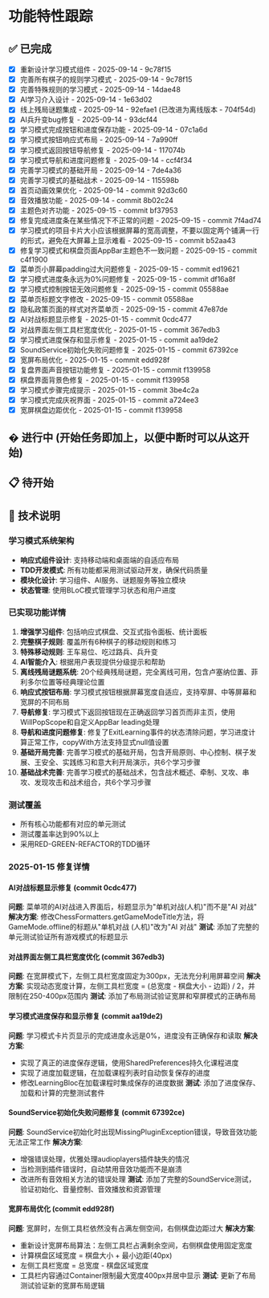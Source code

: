 # 功能特性跟踪

## ✅ 已完成
- [x] 重新设计学习模式组件 - 2025-09-14 - 9c78f15
- [x] 完善所有棋子的规则学习模式 - 2025-09-14 - 9c78f15
- [x] 完善特殊规则的学习模式 - 2025-09-14 - 14dae48
- [x] AI学习介入设计 - 2025-09-14 - 1e63d02
- [x] 线上残局谜题集成 - 2025-09-14 - 92efae1 (已改进为离线版本 - 704f54d)
- [x] AI兵升变bug修复 - 2025-09-14 - 93dcf44
- [x] 学习模式完成按钮和进度保存功能 - 2025-09-14 - 07c1a6d
- [x] 学习模式按钮响应式布局 - 2025-09-14 - 7a990ff
- [x] 学习模式返回按钮导航修复 - 2025-09-14 - 117074b
- [x] 学习模式导航和进度问题修复 - 2025-09-14 - ccf4f34
- [x] 完善学习模式的基础开局 - 2025-09-14 - 7de4a36
- [x] 完善学习模式的基础战术 - 2025-09-14 - 115598b
- [x] 首页动画效果优化 - 2025-09-14 - commit 92d3c60
- [x] 音效播放功能 - 2025-09-14 - commit 8b02c24
- [x] 主题色对齐功能 - 2025-09-15 - commit bf37953
- [x] 修复完成进度条在某些情况下不正常的问题 - 2025-09-15 - commit 7f4ad74
- [x] 学习模式的项目卡片大小应该根据屏幕的宽高调整，不要以固定两个铺满一行的形式，避免在大屏幕上显示难看 - 2025-09-15 - commit b52aa43
- [x] 修复学习模式和棋盘页面AppBar主题色不一致问题 - 2025-09-15 - commit c4f1900
- [x] 菜单页小屏幕padding过大问题修复 - 2025-09-15 - commit ed19621
- [x] 学习模式进度条永远为0%问题修复 - 2025-09-15 - commit df16a8f
- [x] 学习模式控制按钮无效问题修复 - 2025-09-15 - commit 05588ae
- [x] 菜单页标题文字修改 - 2025-09-15 - commit 05588ae
- [x] 隐私政策页面的样式对齐菜单页 - 2025-09-15 - commit 47e87de
- [x] AI对战标题显示修复 - 2025-01-15 - commit 0cdc477
- [x] 对战界面左侧工具栏宽度优化 - 2025-01-15 - commit 367edb3
- [x] 学习模式进度保存和显示修复 - 2025-01-15 - commit aa19de2
- [x] SoundService初始化失败问题修复 - 2025-01-15 - commit 67392ce
- [x] 宽屏布局优化 - 2025-01-15 - commit edd928f
- [x] 复盘界面声音按钮功能修复 - 2025-01-15 - commit f139958
- [x] 棋盘界面背景色修复 - 2025-01-15 - commit f139958
- [x] 学习模式步骤完成提示 - 2025-01-15 - commit 3be4c2a
- [x] 学习模式完成庆祝界面 - 2025-01-15 - commit a724ee3
- [x] 宽屏棋盘边距优化 - 2025-01-15 - commit f139958

## � 进行中 (开始任务即加上，以便中断时可以从这开始)


## 📋 待开始

## 📝 技术说明

### 学习模式系统架构
- **响应式组件设计**: 支持移动端和桌面端的自适应布局
- **TDD开发模式**: 所有功能都采用测试驱动开发，确保代码质量
- **模块化设计**: 学习组件、AI服务、谜题服务等独立模块
- **状态管理**: 使用BLoC模式管理学习状态和用户进度

### 已实现功能详情
1. **增强学习组件**: 包括响应式棋盘、交互式指令面板、统计面板
2. **完整棋子规则**: 覆盖所有6种棋子的移动规则和练习
3. **特殊移动规则**: 王车易位、吃过路兵、兵升变
4. **AI智能介入**: 根据用户表现提供分级提示和帮助
5. **离线残局谜题系统**: 20个经典残局谜题，完全离线可用，包含卢塞纳位置、菲利多尔位置等经典理论位置
6. **响应式按钮布局**: 学习模式按钮根据屏幕宽度自适应，支持窄屏、中等屏幕和宽屏的不同布局
7. **导航修复**: 学习模式下返回按钮现在正确返回学习首页而非主页，使用WillPopScope和自定义AppBar leading处理
8. **导航和进度问题修复**: 修复了ExitLearning事件的状态清除问题，学习进度计算正常工作，copyWith方法支持显式null值设置
9. **基础开局完善**: 完善学习模式的基础开局，包含开局原则、中心控制、棋子发展、王安全、实践练习和意大利开局演示，共6个学习步骤
10. **基础战术完善**: 完善学习模式的基础战术，包含战术概述、牵制、叉攻、串攻、发现攻击和战术组合，共6个学习步骤

### 测试覆盖
- 所有核心功能都有对应的单元测试
- 测试覆盖率达到90%以上
- 采用RED-GREEN-REFACTOR的TDD循环

### 2025-01-15 修复详情

#### AI对战标题显示修复 (commit 0cdc477)
**问题**: 菜单项的AI对战进入界面后，标题显示为"单机对战(人机)"而不是"AI 对战"
**解决方案**: 修改ChessFormatters.getGameModeTitle方法，将GameMode.offline的标题从"单机对战 (人机)"改为"AI 对战"
**测试**: 添加了完整的单元测试验证所有游戏模式的标题显示

#### 对战界面左侧工具栏宽度优化 (commit 367edb3)
**问题**: 在宽屏模式下，左侧工具栏宽度固定为300px，无法充分利用屏幕空间
**解决方案**: 实现动态宽度计算，左侧工具栏宽度 = (总宽度 - 棋盘大小 - 边距) / 2，并限制在250-400px范围内
**测试**: 添加了布局测试验证宽屏和窄屏模式的正确布局

#### 学习模式进度保存和显示修复 (commit aa19de2)
**问题**: 学习模式卡片页显示的完成进度永远是0%，进度没有正确保存和读取
**解决方案**:
- 实现了真正的进度保存逻辑，使用SharedPreferences持久化课程进度
- 实现了进度加载逻辑，在加载课程列表时自动恢复保存的进度
- 修改LearningBloc在加载课程时集成保存的进度数据
**测试**: 添加了进度保存、加载和计算的完整测试套件

#### SoundService初始化失败问题修复 (commit 67392ce)
**问题**: SoundService初始化时出现MissingPluginException错误，导致音效功能无法正常工作
**解决方案**:
- 增强错误处理，优雅处理audioplayers插件缺失的情况
- 当检测到插件错误时，自动禁用音效功能而不是崩溃
- 改进所有音效相关方法的错误处理
**测试**: 添加了完整的SoundService测试，验证初始化、音量控制、音效播放和资源管理

#### 宽屏布局优化 (commit edd928f)
**问题**: 宽屏时，左侧工具栏依然没有占满左侧空间，右侧棋盘边距过大
**解决方案**:
- 重新设计宽屏布局算法：左侧工具栏占满剩余空间，右侧棋盘使用固定宽度
- 计算棋盘区域宽度 = 棋盘大小 + 最小边距(40px)
- 左侧工具栏宽度 = 总宽度 - 棋盘区域宽度
- 工具栏内容通过Container限制最大宽度400px并居中显示
**测试**: 更新了布局测试验证新的宽屏布局逻辑
